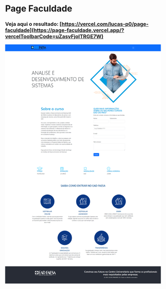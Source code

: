 # Page Faculdade

### Veja aqui o resultado: [https://vercel.com/lucas-p0/page-faculdade](https://page-faculdade.vercel.app/?vercelToolbarCode=uZasvFjolTRGE7W)

<img align="center" alt="Lucas-html css typeScrpt Angular"  src="https://raw.githubusercontent.com/Lucas-p0/PageFaculdade/main/src/assets/PageFaculdade.png">

